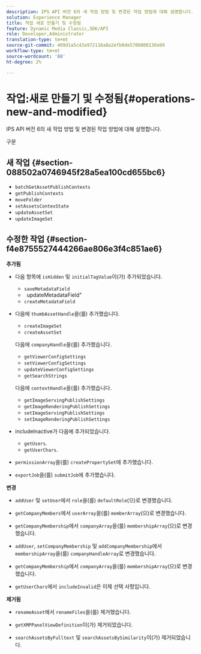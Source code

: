 ```yaml
---
description: IPS API 버전 6의 새 작업 방법 및 변경된 작업 방법에 대해 설명합니다.
solution: Experience Manager
title: 작업 새로 만들기 및 수정됨
feature: Dynamic Media Classic,SDK/API
role: Developer,Administrator
translation-type: tm+mt
source-git-commit: 469d1a5c43a972116a8a2efb0de5708800130a99
workflow-type: tm+mt
source-wordcount: '88'
ht-degree: 2%

---
```



# 작업:새로 만들기 및 수정됨{#operations-new-and-modified}

IPS API 버전 6의 새 작업 방법 및 변경된 작업 방법에 대해 설명합니다.

구문

## 새 작업 {#section-088502a0746945f28a5ea100cd655bc6}

* `batchGetAssetPublishContexts`
* `getPublishContexts`
* `moveFolder`
* `setAssetsContexState`
* `updateAssetSet`
* `updateImageSet`

## 수정한 작업 {#section-f4e8755527444266ae806e3f4c851ae6}

**추가됨**

* 다음 항목에 `isHidden` 및 `initialTagValue`이(가) 추가되었습니다.

   * `saveMetadataField`
   * ` `updateMetadataField&quot;
   * `createMetadataField`

* 다음에 `thumbAssetHandle`을(를) 추가했습니다.

   * `createImageSet`
   * `createAssetSet`

   다음에 `companyHandle`을(를) 추가했습니다.

   * `getViewerConfigSettings`
   * `setViewerConfigSettings`
   * `updateViewerConfigSettings`
   * `getSearchStrings`

   다음에 `contextHandle`을(를) 추가했습니다.

   * `getImageServingPublishSettings`
   * `getImageRenderingPublishSettings`
   * `setImageServingPublishSettings`
   * `setImageRenderingPublishSettings`



* includeInactive가 다음에 추가되었습니다.

   * `getUsers`.
   * `getUserChars`.

* `permissionArray`을(를) `createPropertySet`에 추가했습니다.

* `exportJob`을(를) `submitJob`에 추가했습니다.

**변경**

* `addUser` 및 `setUser`에서 `role`을(를) `defaultRole`(으)로 변경했습니다.

* `getCompanyMembers`에서 `userArray`을(를) `memberArray`(으)로 변경했습니다.

* `getCompanyMembership`에서 `companyArray`을(를) `membershipArray`(으)로 변경했습니다.

* `addUser`, `setCompanyMembership` 및 `addCompanyMembership`에서 `membershipArray`을(를) `companyHandleArray`로 변경했습니다.

* `getCompanyMembership`에서 `companyArray`을(를) `membershipArray`(으)로 변경했습니다.

* `getUserChars`에서 `includeInvalid`은 이제 선택 사항입니다.

**제거됨**

* `renameAsset`에서 `renameFiles`을(를) 제거했습니다.

* `getXMPPanelViewDefinition`이(가) 제거되었습니다.
* `searchAssetsByFulltext` 및 `searchAssetsBySimilarity`이(가) 제거되었습니다.

